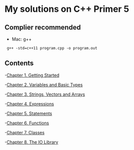 # My solutions on C++ Primer 5

## Complier recommended
* Mac: g++
```
 g++ -std=c++11 program.cpp -o program.out
```
## Contents
-[Chapter 1. Getting Started](ch01/README.md)

-[Chapter 2. Variables and Basic Types](ch02/README.md)

-[Chapter 3. Strings, Vectors and Arrays](ch03/README.md)

-[Chapter 4. Expressions](ch04/README.md)

-[Chapter 5. Statements](ch05/README.md)

-[Chapter 6. Functions](ch06/README.md)

-[Chapter 7. Classes](ch07/README.md)

-[Chapter 8. The IO Library](ch08/README.md)
